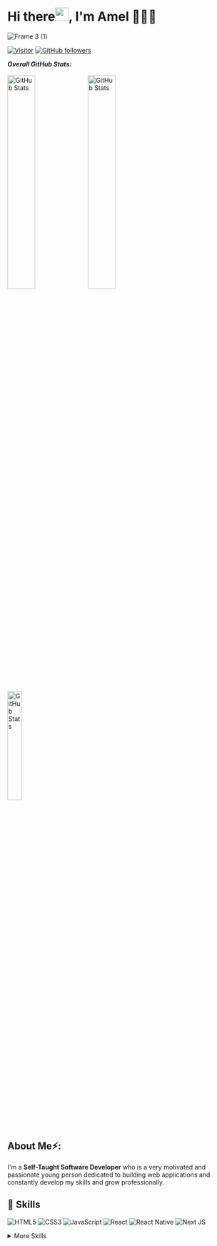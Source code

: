 # Hi there<img src="https://raw.githubusercontent.com/MartinHeinz/MartinHeinz/master/wave.gif" width="30">, I'm Amel 👨🏻‍💻

![Frame 3 (1)](https://user-images.githubusercontent.com/53909124/108820066-eff3d280-75bb-11eb-8d6a-79132be8c668.png)

[![Visitor](https://visitor-badge.laobi.icu/badge?page_id=ADEV-00)](https://github.com/ADEV-00) [![GitHub followers](https://img.shields.io/github/followers/ADEV-00.svg?style=social&label=Follow)](https://github.com/ADEV-00?tab=followers)

<p>
  <b><em>Overall GitHub Stats:</em></b> <br/><br/>
  <img src="https://github-readme-streak-stats.herokuapp.com/?user=ADEV-00" alt="GitHub Stats" width="35%"/>
  <img src="https://github-readme-stats.vercel.app/api?username=ADEV-00&show_icons=true&theme=react" alt="GitHub Stats" width="35%"/><br/>
  <p>
  <img src="https://github-readme-stats.vercel.app/api/top-langs/?username=ADEV-00&layout=compact)](https://github.com/ADEV-00/github-readme-stats" alt="GitHub Stats"  width="25%" /></p>
</p>

<h2> About Me⚡:</h2>

I'm a **Self-Taught Software Developer** who is a very motivated and passionate young person dedicated to building web applications and constantly develop my skills and grow professionally.

## 💼 Skills

![HTML5](https://img.shields.io/badge/html5-%23E34F26.svg?style=for-the-badge&logo=html5&logoColor=white)
![CSS3](https://img.shields.io/badge/css3-%231572B6.svg?style=for-the-badge&logo=css3&logoColor=white)
![JavaScript](https://img.shields.io/badge/javascript-%23323330.svg?style=for-the-badge&logo=javascript&logoColor=%23F7DF1E)
![React](https://img.shields.io/badge/react-%2320232a.svg?style=for-the-badge&logo=react&logoColor=%2361DAFB)
![React Native](https://img.shields.io/badge/react_native-%2320232a.svg?style=for-the-badge&logo=react&logoColor=%2361DAFB)
![Next JS](https://img.shields.io/badge/Next-black?style=for-the-badge&logo=next.js&logoColor=white)
<br>

<details>
<summary>More Skills</summary>
<br>
  
![NodeJS](https://img.shields.io/badge/node.js-6DA55F?style=for-the-badge&logo=node.js&logoColor=white)
![MongoDB](https://img.shields.io/badge/MongoDB-%234ea94b.svg?style=for-the-badge&logo=mongodb&logoColor=white)
![Express.js](https://img.shields.io/badge/express.js-%23404d59.svg?style=for-the-badge&logo=express&logoColor=%2361DAFB)
![TailwindCSS](https://img.shields.io/badge/tailwindcss-%2338B2AC.svg?style=for-the-badge&logo=tailwind-css&logoColor=white)
![SASS](https://img.shields.io/badge/SASS-hotpink.svg?style=for-the-badge&logo=SASS&logoColor=white)
![Redux](https://img.shields.io/badge/redux-%23593d88.svg?style=for-the-badge&logo=redux&logoColor=white)
![Figma](https://img.shields.io/badge/figma-%23F24E1E.svg?style=for-the-badge&logo=figma&logoColor=white)
![WordPress](https://img.shields.io/badge/WordPress-%23117AC9.svg?style=for-the-badge&logo=WordPress&logoColor=white)
</details>
